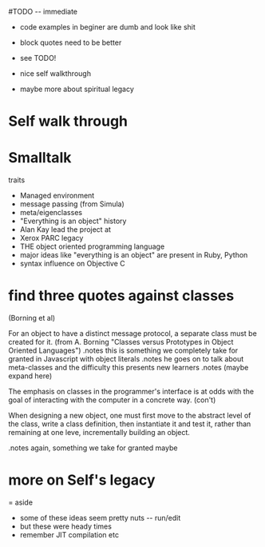 #TODO -- immediate
- code examples in beginer are dumb and look like shit
- block quotes need to be better
- see TODO!

- nice self walkthrough
- maybe more about spiritual legacy

# Self walk through

# Smalltalk
traits
- Managed environment
- message passing (from Simula)
- meta/eigenclasses
- "Everything is an object"
history
- Alan Kay lead the project at
- Xerox PARC
legacy
- THE object oriented programming language
- major ideas like "everything is an object" are present in Ruby, Python
- syntax influence on Objective C

# find three quotes against classes
(Borning et al)

  For an object to have a distinct message protocol, a separate class must be created for it.
  (from A. Borning "Classes versus Prototypes in Object Oriented Languages")
.notes this is something we completely take for granted in Javascript with object literals
.notes he goes on to talk about meta-classes and the difficulty this presents new learners
.notes (maybe expand here)

  The emphasis on classes in the programmer's interface is at odds with the goal of interacting with the computer in a concrete way. (con't)

  When designing a new object, one must first move to the abstract level of the class, write a class definition, then instantiate it and test it, rather than remaining at one leve, incrementally building an object.

.notes again, something we take for granted maybe

# more on Self's legacy

= aside
  - some of these ideas seem pretty nuts -- run/edit
  - but these were heady times
  - remember JIT compilation etc

